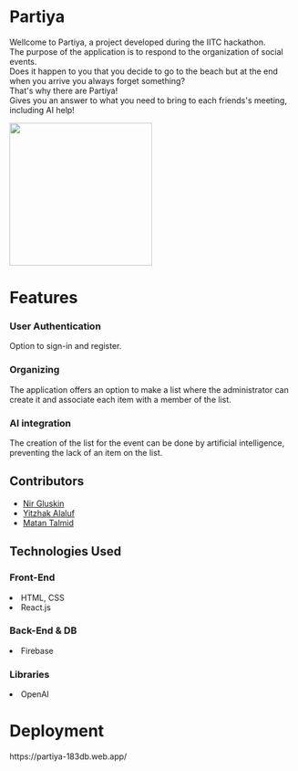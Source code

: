 <h1>Partiya</h1>
<p>Wellcome to Partiya, a project developed during the IITC hackathon. <br>
The purpose of the application is to respond to the organization of social events. <br>
Does it happen to you that you decide to go to the beach but at the end when you arrive you always forget something? <br>
That's why there are Partiya! <br>
Gives you an answer to what you need to bring to each friends's meeting, including AI help!</p>

<img src="https://github.com/yizak223/Partiya/assets/139069183/14794a1d-3b6d-4639-b546-6c8402da2e9b" width="250" />

<h1>Features</h1>
  <h3>User Authentication</h3>
    <p>Option to sign-in and register.</p>
  <h3>Organizing</h3>
    <p>The application offers an option to make a list where the administrator can create it and associate each item with a member of the list.</p>
  <h3>AI integration</h3>
    <p>The creation of the list for the event can be done by artificial intelligence, preventing the lack of an item on the list.</p>

## Contributors

- [Nir Gluskin](https://github.com/nirglus)
- [Yitzhak Alaluf](https://github.com/yizak223)
- [Matan Talmid](https://github.com/Matantalmid)

## Technologies Used
  <h3>Front-End</h3>
    <li>HTML, CSS</li>
    <li>React.js</li>
  <h3>Back-End & DB</h3>
    <li>Firebase</li>
  <h3>Libraries</h3>
    <li>OpenAI</li>
    
<h1>Deployment</h1>
<p>https://partiya-183db.web.app/</p>
